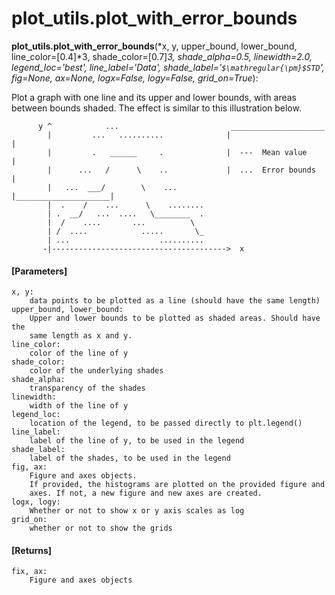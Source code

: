 # plot_utils.plot_with_error_bounds

**plot_utils.plot_with_error_bounds**(*x, y, upper_bound, lower_bound, line_color=[0.4]*3, shade_color=[0.7]*3, shade_alpha=0.5, linewidth=2.0, legend_loc='best', line_label='Data', shade_label='`$\mathregular{\pm}$STD`', fig=None, ax=None, logx=False, logy=False, grid_on=True*):

Plot a graph with one line and its upper and lower bounds, with areas between bounds shaded. The effect is similar to this illustration below.

```
      y ^            ...                         _____________________
        |         ...   ..........              |                     |
        |         .   ______     .              |  ---  Mean value    |
        |      ...   /      \    ..             |  ...  Error bounds  |
        |   ...  ___/        \    ...           |_____________________|
        |  .    /    ...      \    ........
        | .  __/   ...  ....   \________  .
        |  /    ....       ...          \
        | /  ....            .....       \_
        | ...                    ..........
       -|--------------------------------------->  x
```

#### [Parameters]
    x, y:
        data points to be plotted as a line (should have the same length)
    upper_bound, lower_bound:
        Upper and lower bounds to be plotted as shaded areas. Should have the
        same length as x and y.
    line_color:
        color of the line of y
    shade_color:
        color of the underlying shades
    shade_alpha:
        transparency of the shades
    linewidth:
        width of the line of y
    legend_loc:
        location of the legend, to be passed directly to plt.legend()
    line_label:
        label of the line of y, to be used in the legend
    shade_label:
        label of the shades, to be used in the legend
    fig, ax:
        Figure and axes objects.
        If provided, the histograms are plotted on the provided figure and
        axes. If not, a new figure and new axes are created.
    logx, logy:
        Whether or not to show x or y axis scales as log
    grid_on:
        whether or not to show the grids

#### [Returns]
    fix, ax:
        Figure and axes objects
